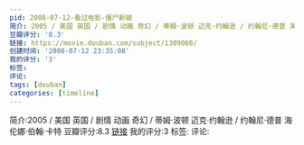 ```yaml
---
pid: 2008-07-12-看过电影-僵尸新娘
简介: 2005 / 美国 英国 / 剧情 动画 奇幻 / 蒂姆·波顿 迈克·约翰逊 / 约翰尼·德普 海伦娜·伯翰·卡特
豆瓣评分: '8.3'
链接: https://movie.douban.com/subject/1309060/
创建时间: '2008-07-12 23:35:08'
我的评分: '3'
标签:
评论:
tags: [douban]
categories: [timeline]
---
```

简介:2005 / 美国 英国 / 剧情 动画 奇幻 / 蒂姆·波顿 迈克·约翰逊 / 约翰尼·德普 海伦娜·伯翰·卡特
豆瓣评分:8.3
[链接](https://movie.douban.com/subject/1309060/)
我的评分:3
标签:
评论:
